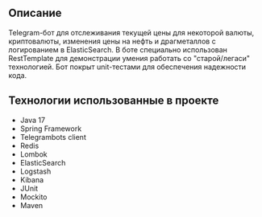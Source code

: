## Описание
Telegram-бот для отслеживания текущей цены для некоторой валюты, криптовалюты, изменения цены на нефть и драгметаллов с логированием в ElasticSearch.  В боте специально использован RestTemplate для демонстрации умения работать со "старой/легаси" технологией. Бот покрыт unit-тестами для обеспечения надежности кода.

## Технологии использованные в проекте

- Java 17
- Spring Framework
- Telegrambots client
- Redis
- Lombok
- ElasticSearch
- Logstash
- Kibana
- JUnit
- Mockito
- Maven